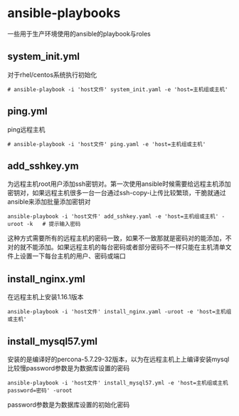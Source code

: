# ansible-playbooks
一些用于生产环境使用的ansible的playbook与roles

## system_init.yml
对于rhel/centos系统执行初始化
```
# ansible-playbook -i 'host文件' system_init.yaml -e 'host=主机组或主机'
```
## ping.yml
ping远程主机
```
# ansible-playbook -i 'host文件' ping.yaml -e 'host=主机组或主机'
```
## add_sshkey.ym
为远程主机root用户添加ssh密钥对。第一次使用ansible时候需要给远程主机添加密钥对，如果远程主机很多一台一台通过ssh-copy-i上传比较繁琐，干脆就通过ansible来添加批量添加密钥对
```
ansible-playbook -i 'host文件' add_sshkey.yaml -e 'host=主机组或主机' -uroot -k   # 提示输入密码
```
这种方式需要所有的远程主机的密码一致，如果不一致那就是密码对的能添加，不对的就不能添加。如果远程主机的每台密码或者部分密码不一样只能在主机清单文件上设置一下每台主机的用户、密码或端口

## install_nginx.yml
在远程主机上安装1.16.1版本
```
ansible-playbook -i 'host文件' install_nginx.yaml -uroot -e 'host=主机组或主机'
```
## install_mysql57.yml
安装的是编译好的percona-5.7.29-32版本，以为在远程主机上上编译安装mysql比较慢password参数是为数据库设置的密码
```
ansible-playbook -i 'host文件' install_mysql57.yml -e 'host=主机组或主机 password=密码' -uroot
```
password参数是为数据库设置的初始化密码
